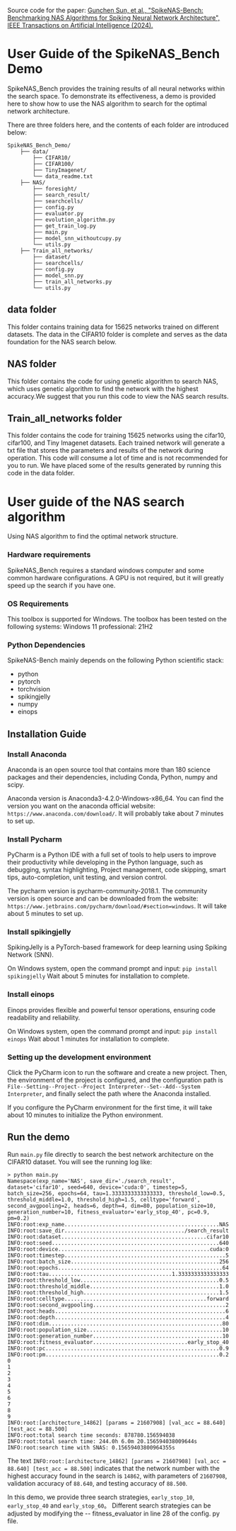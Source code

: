 Source code for the paper: [Gunchen Sun, et al., "SpikeNAS-Bench: Benchmarking NAS Algorithms for Spiking Neural Network Architecture", IEEE Transactions on Artificial Intelligence (2024).](https://ieeexplore.ieee.org/abstract/document/10855683)

# User Guide of the SpikeNAS_Bench Demo

SpikeNAS_Bench provides the training results of all neural networks within the search space. To demonstrate its effectiveness, a demo is provided here to show how to use the NAS algorithm to search for the optimal network architecture.

There are three folders here, and the contents of each folder are introduced below:

```
SpikeNAS_Bench_Demo/
    ├── data/
        ├── CIFAR10/
        ├── CIFAR100/
        ├── TinyImagenet/
        └── data_readme.txt
    ├── NAS/
        ├── foresight/
        ├── search_result/
        ├── searchcells/
        ├── config.py
        ├── evaluator.py
        ├── evolution_algorithm.py
        ├── get_train_log.py
        ├── main.py
        ├── model_snn_withoutcupy.py
        └── utils.py
    ├── Train_all_networks/
        ├── dataset/
        ├── searchcells/
        ├── config.py
        ├── model_snn.py
        ├── train_all_networks.py
        └── utils.py
```

## data folder

This folder contains training data for 15625 networks trained on different datasets. The data in the CIFAR10 folder is complete and serves as the data foundation for the NAS search below.

## NAS folder

This folder contains the code for using genetic algorithm to search NAS, which uses genetic algorithm to find the network with the highest accuracy.We suggest that you run this code to view the NAS search results.

## Train_all_networks folder

This folder contains the code for training 15625 networks using the cifar10, cifar100, and Tiny Imagenet datasets. Each trained network will generate a txt file that stores the parameters and results of the network during operation. This code will consume a lot of time and is not recommended for you to run. We have placed some of the results generated by running this code in the data folder.



# User guide of the NAS search algorithm

Using NAS algorithm to find the optimal network structure.

### Hardware requirements

SpikeNAS_Bench requires a standard windows computer and some common hardware configurations. A GPU is not required, but it will greatly speed up the search if you have one.

### OS Requirements
This toolbox is supported for Windows. The toolbox has been tested on the following systems:
Windows 11 professional: 21H2

### Python Dependencies
SpikeNAS-Bench mainly depends on the following Python scientific stack:
- python
- pytorch
- torchvision
- spikingjelly
- numpy
- einops

## Installation Guide

### Install Anaconda

Anaconda is an open source tool that contains more than 180 science packages and their dependencies, including Conda, Python, numpy and scipy.

Anaconda version is Anaconda3-4.2.0-Windows-x86_64. You can find the version you want on the anaconda official website: `https://www.anaconda.com/download/`. It will probably take about 7 minutes to set up.

### Install Pycharm

PyCharm is a Python IDE with a full set of tools to help users to improve their productivity while developing in the Python language, such as debugging, syntax highlighting, Project management, code skipping, smart tips, auto-completion, unit testing, and version control.

The pycharm version is pycharm-community-2018.1. The community version is open source and can be downloaded from the website: `https://www.jetbrains.com/pycharm/download/#section=windows`. It will take about 5 minutes to set up.

### Install spikingjelly

SpikingJelly is a PyTorch-based framework for deep learning using Spiking Network (SNN).

On Windows system, open the command prompt and input:
```pip install spikingjelly```
Wait about 5 minutes for installation to complete.

### Install einops

Einops provides flexible and powerful tensor operations, ensuring code readability and reliability.

On Windows system, open the command prompt and input:
```pip install einops```
Wait about 1 minutes for installation to complete.

### Setting up the development environment

Click the PyCharm icon to run the software and create a new project. Then, the environment of the project is configured, and the configuration path is `File--Setting--Project--Project Interpreter--Set--Add--System Interpreter`, and finally select the path where the Anaconda installed.

If you configure the PyCharm environment for the first time, it will take about 10 minutes to initialize the Python environment.

## Run the demo

Run `main.py` file directly to search the best network architecture on the CIFAR10 dataset. You will see the running log like:
```
> python main.py
Namespace(exp_name='NAS', save_dir='./search_result', dataset='cifar10', seed=640, device='cuda:0', timestep=5, batch_size=256, epochs=64, tau=1.3333333333333333, threshold_low=0.5, threshold_middle=1.0, threshold_high=1.5, celltype='forward', second_avgpooling=2, heads=6, depth=4, dim=80, population_size=10, generation_number=10, fitness_evaluator='early_stop_40', pc=0.9, pm=0.2)
INFO:root:exp_name.................................................NAS
INFO:root:save_dir....................................../search_result
INFO:root:dataset..............................................cifar10
INFO:root:seed.....................................................640
INFO:root:device................................................cuda:0
INFO:root:timestep...................................................5
INFO:root:batch_size...............................................256
INFO:root:epochs....................................................64
INFO:root:tau.......................................1.3333333333333333
INFO:root:threshold_low............................................0.5
INFO:root:threshold_middle.........................................1.0
INFO:root:threshold_high...........................................1.5
INFO:root:celltype.............................................forward
INFO:root:second_avgpooling..........................................2
INFO:root:heads......................................................6
INFO:root:depth......................................................4
INFO:root:dim.......................................................80
INFO:root:population_size...........................................10
INFO:root:generation_number.........................................10
INFO:root:fitness_evaluator..............................early_stop_40
INFO:root:pc.......................................................0.9
INFO:root:pm.......................................................0.2
0
1
2
3
4
5
6
7
8
9
INFO:root:[architecture_14862] [params = 21607908] [val_acc = 88.640] [test_acc = 88.500]
INFO:root:total search time seconds: 878780.156594038
INFO:root:total search time: 244.0h 6.0m 20.156594038009644s
INFO:root:search time with SNAS: 0.15659403800964355s
```



The text `INFO:root:[architecture_14862] [params = 21607908] [val_acc = 88.640] [test_acc = 88.500]` indicates that the network number with the highest accuracy found in the search is `14862`, with parameters of `21607908`, validation accuracy of `88.640`, and testing accuracy of `88.500`.

In this demo, we provide three search strategies, `early_stop_10`, `early_stop_40` and `early_stop_60`。 Different search strategies can be adjusted by modifying the -- fitness_evaluator in line 28 of the config. py file.
